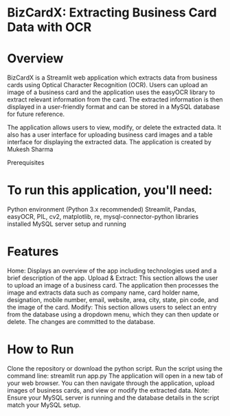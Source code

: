 # BizCardX: Extracting Business Card Data with OCR

#  Overview
BizCardX is a Streamlit web application which extracts data from business cards using Optical Character Recognition (OCR). Users can upload an image of a business card and the application uses the easyOCR library to extract relevant information from the card. The extracted information is then displayed in a user-friendly format and can be stored in a MySQL database for future reference.

The application allows users to view, modify, or delete the extracted data. It also has a user interface for uploading business card images and a table interface for displaying the extracted data. The application is created by Mukesh Sharma

Prerequisites  
# To run this application, you'll need:

Python environment (Python 3.x recommended)
Streamlit, Pandas, easyOCR, PIL, cv2, matplotlib, re, mysql-connector-python libraries installed
MySQL server setup and running
#    Features
Home: Displays an overview of the app including technologies used and a brief description of the app.
Upload & Extract: This section allows the user to upload an image of a business card. The application then processes the image and extracts data such as company name, card holder name, designation, mobile number, email, website, area, city, state, pin code, and the image of the card.
Modify: This section allows users to select an entry from the database using a dropdown menu, which they can then update or delete. The changes are committed to the database.
#    How to Run
Clone the repository or download the python script.
Run the script using the command line: streamlit run app.py
The application will open in a new tab of your web browser. You can then navigate through the application, upload images of business cards, and view or modify the extracted data.
Note: Ensure your MySQL server is running and the database details in the script match your MySQL setup. 
    
